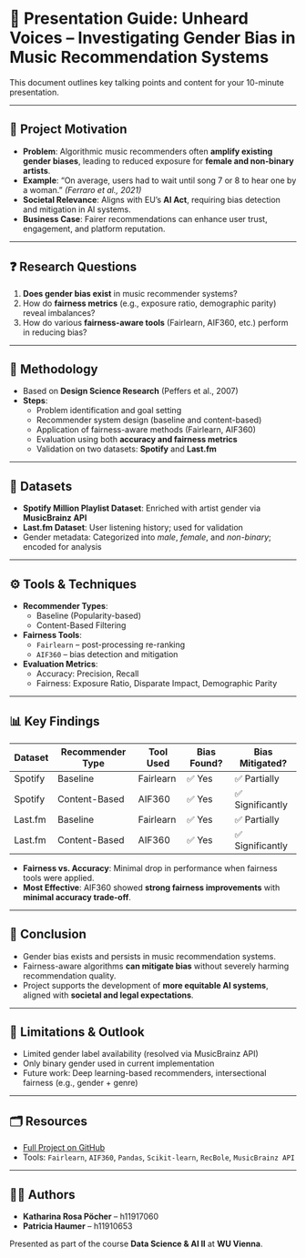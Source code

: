# 🎤 Presentation Guide: Unheard Voices – Investigating Gender Bias in Music Recommendation Systems

This document outlines key talking points and content for your 10-minute presentation.

---

## 🎯 Project Motivation

- **Problem**: Algorithmic music recommenders often **amplify existing gender biases**, leading to reduced exposure for **female and non-binary artists**.
- **Example**: “On average, users had to wait until song 7 or 8 to hear one by a woman.” *(Ferraro et al., 2021)*
- **Societal Relevance**: Aligns with EU’s **AI Act**, requiring bias detection and mitigation in AI systems.
- **Business Case**: Fairer recommendations can enhance user trust, engagement, and platform reputation.

---

## ❓ Research Questions

1. **Does gender bias exist** in music recommender systems?
2. How do **fairness metrics** (e.g., exposure ratio, demographic parity) reveal imbalances?
3. How do various **fairness-aware tools** (Fairlearn, AIF360, etc.) perform in reducing bias?

---

## 🧪 Methodology

- Based on **Design Science Research** (Peffers et al., 2007)
- **Steps**:
  - Problem identification and goal setting
  - Recommender system design (baseline and content-based)
  - Application of fairness-aware methods (Fairlearn, AIF360)
  - Evaluation using both **accuracy and fairness metrics**
  - Validation on two datasets: **Spotify** and **Last.fm**

---

## 📂 Datasets

- **Spotify Million Playlist Dataset**: Enriched with artist gender via **MusicBrainz API**
- **Last.fm Dataset**: User listening history; used for validation
- Gender metadata: Categorized into *male*, *female*, and *non-binary*; encoded for analysis

---

## ⚙️ Tools & Techniques

- **Recommender Types**:
  - Baseline (Popularity-based)
  - Content-Based Filtering
- **Fairness Tools**:
  - `Fairlearn` – post-processing re-ranking
  - `AIF360` – bias detection and mitigation
- **Evaluation Metrics**:
  - Accuracy: Precision, Recall
  - Fairness: Exposure Ratio, Disparate Impact, Demographic Parity

---

## 📊 Key Findings

| Dataset | Recommender Type | Tool Used  | Bias Found? | Bias Mitigated? |
|---------|------------------|------------|-------------|-----------------|
| Spotify | Baseline         | Fairlearn  | ✅ Yes      | ✅ Partially     |
| Spotify | Content-Based    | AIF360     | ✅ Yes      | ✅ Significantly |
| Last.fm | Baseline         | Fairlearn  | ✅ Yes      | ✅ Partially     |
| Last.fm | Content-Based    | AIF360     | ✅ Yes      | ✅ Significantly |

- **Fairness vs. Accuracy**: Minimal drop in performance when fairness tools were applied.
- **Most Effective**: AIF360 showed **strong fairness improvements** with **minimal accuracy trade-off**.

---

## 🧠 Conclusion

- Gender bias exists and persists in music recommendation systems.
- Fairness-aware algorithms **can mitigate bias** without severely harming recommendation quality.
- Project supports the development of **more equitable AI systems**, aligned with **societal and legal expectations**.

---

## 🧩 Limitations & Outlook

- Limited gender label availability (resolved via MusicBrainz API)
- Only binary gender used in current implementation
- Future work: Deep learning-based recommenders, intersectional fairness (e.g., gender + genre)

---

## 🗂️ Resources

- [Full Project on GitHub](https://github.com/YOUR_USERNAME/unheard-voices-recommender)
- Tools: `Fairlearn`, `AIF360`, `Pandas`, `Scikit-learn`, `RecBole`, `MusicBrainz API`

---

## 👩‍💻 Authors

- **Katharina Rosa Pöcher** – h11917060
- **Patricia Haumer** – h11910653

Presented as part of the course **Data Science & AI II** at **WU Vienna**.
